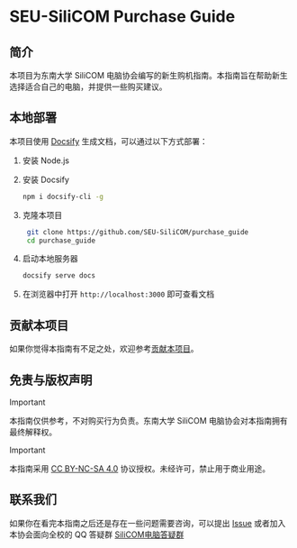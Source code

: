 # SEU-SiliCOM Purchase Guide

## 简介

本项目为东南大学 SiliCOM 电脑协会编写的新生购机指南。本指南旨在帮助新生选择适合自己的电脑，并提供一些购买建议。

## 本地部署

本项目使用 [Docsify](https://docsify.js.org/) 生成文档，可以通过以下方式部署：

1. 安装 Node.js
2. 安装 Docsify

    ```bash
    npm i docsify-cli -g
    ```

3. 克隆本项目

   ```bash
    git clone https://github.com/SEU-SiliCOM/purchase_guide
    cd purchase_guide
    ```

4. 启动本地服务器

    ```bash
    docsify serve docs
    ```

5. 在浏览器中打开 `http://localhost:3000` 即可查看文档

## 贡献本项目

如果你觉得本指南有不足之处，欢迎参考[贡献本项目](_contribute.md)。

## 免责与版权声明

> [!IMPORTANT]
> 本指南仅供参考，不对购买行为负责。东南大学 SiliCOM 电脑协会对本指南拥有最终解释权。

> [!IMPORTANT]
> 本指南采用 [CC BY-NC-SA 4.0](https://creativecommons.org/licenses/by-nc-sa/4.0/deed.en) 协议授权。未经许可，禁止用于商业用途。

## 联系我们

如果你在看完本指南之后还是存在一些问题需要咨询，可以提出 [Issue](https://github.com/SEU-SiliCOM/purchase_guide/issues/new?assignees=&labels=question&projects=&template=issue-template-discuss.yml&title=%5BDiscuss%5D%3A+) 或者加入本协会面向全校的 QQ 答疑群 [SiliCOM电脑答疑群](https://qm.qq.com/q/4TD2KD7k2k)
